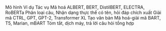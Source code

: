 Mô hình	            Ví dụ	                                        Tác vụ
Mã hoá	            ALBERT, BERT, DistilBERT, ELECTRA, RoBERTa	    Phân loại câu, Nhận dạng thực thể có tên, hỏi đáp chích xuất
Giải mã	            CTRL, GPT, GPT-2, Transformer XL	            Tạo văn bản
Mã hoá-giải mã	    BART, T5, Marian, mBART	                        Tóm tắt, dịch máy, trả lời câu hỏi tổng hợp